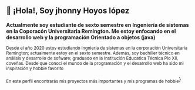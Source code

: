  👋 ¡Hola!, Soy jhonny Hoyos lópez 
------------------------------------------------------------------------------------------------------------

 **Actualmente soy estudiante de sexto semestre en Ingeniería de sistemas en la Coporacón Universitaria Remington.
 Me estoy enfocando en el desarrollo web y la programación Orientado a objetos (java)**
 
 <sub> Desde el año 2020 estoy estudiando Ingniería de sistemas en la corporación Universitaria Remington; actualmente estoy en el sexto semestre. Además, soy bachiller técnico en  análisis y desarrollo de sofware; graduado en la Institución Educatica Técnica Pio Xii, coveñas. Desde que conocí el mundo de la programación y el desarrollo web ha sido mi inspiración y hobbie favorito</sub>
 
 <sub>En este perfil encontrarás mis proyectos más importantes y mis programas de hobbie</sub>}
 
 
 
